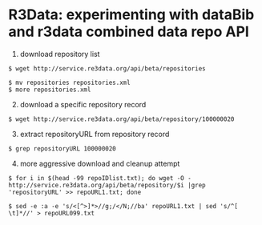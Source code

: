 # R3Data: experimenting with dataBib and r3data combined data repo API

 1. download repository list

 ```
$ wget http://service.re3data.org/api/beta/repositories

$ mv repositories repositories.xml
$ more repositories.xml
```

 2. download a specific repository record

`$ wget http://service.re3data.org/api/beta/repository/100000020`

 3. extract repositoryURL from repository record

`$ grep repositoryURL 100000020`

4. more aggressive download and cleanup attempt

```
$ for i in $(head -99 repoIDlist.txt); do wget -O - http://service.re3data.org/api/beta/repository/$i |grep 'repositoryURL' >> repoURL1.txt; done

$ sed -e :a -e 's/<[^>]*>//g;/</N;//ba' repoURL1.txt | sed 's/^[ \t]*//' > repoURL099.txt
```



